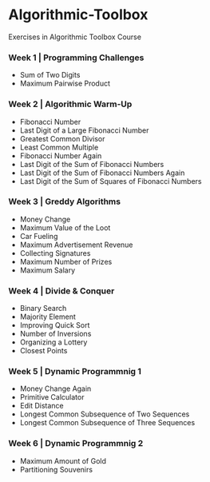 # Algorithmic-Toolbox
Exercises in Algorithmic Toolbox Course

### Week 1 | Programming Challenges
- Sum of Two Digits  
- Maximum Pairwise Product  
### Week 2 | Algorithmic Warm-Up
- Fibonacci Number
- Last Digit of a Large Fibonacci Number
- Greatest Common Divisor
- Least Common Multiple
- Fibonacci Number Again
- Last Digit of the Sum of Fibonacci Numbers
- Last Digit of the Sum of Fibonacci Numbers Again
- Last Digit of the Sum of Squares of Fibonacci Numbers
### Week 3 | Greddy Algorithms
- Money Change
- Maximum Value of the Loot
- Car Fueling
- Maximum Advertisement Revenue
- Collecting Signatures
- Maximum Number of Prizes
- Maximum Salary
### Week 4 | Divide & Conquer
- Binary Search
- Majority Element
- Improving Quick Sort
- Number of Inversions
- Organizing a Lottery
- Closest Points
### Week 5 | Dynamic Programmnig 1
- Money Change Again
- Primitive Calculator
- Edit Distance
- Longest Common Subsequence of Two Sequences
- Longest Common Subsequence of Three Sequences
### Week 6 | Dynamic Programmnig 2
- Maximum Amount of Gold
- Partitioning Souvenirs

